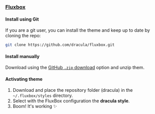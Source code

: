### [Fluxbox](http://fluxbox.org/)

#### Install using Git

If you are a git user, you can install the theme and keep up to date by cloning the repo:

```bash
git clone https://github.com/dracula/fluxbox.git
```

#### Install manually

Download using the [GitHub `.zip` download](https://github.com/dracula/fluxbox/archive/refs/heads/main.zip) option and unzip them.

#### Activating theme

1. Download and place the repository folder (dracula) in the `~/.fluxbox/styles` directory.
2. Select with the FluxBox configuration the **dracula style**. 
3. Boom! It's working ✨